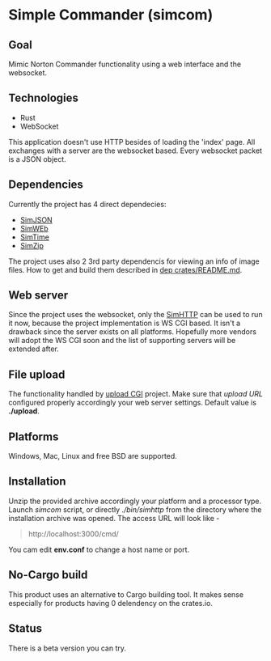 # Simple Commander (simcom)

## Goal
Mimic Norton Commander functionality using a  web interface and the websocket.

## Technologies
- Rust
- WebSocket

This application doesn't use HTTP besides of loading the 'index' page. All exchanges with a server
are the websocket based. Every websocket packet is a JSON object.

## Dependencies
Currently the project has 4 direct dependecies:

- [SimJSON](https://github.com/vernisaz/simjson)
- [SimWEb](https://github.com/vernisaz/simweb)
- [SimTime](https://github.com/vernisaz/simtime)
- [SimZip](https://github.com/vernisaz/simple_rust_zip)

The project uses also 2 3rd party dependencis for viewing an info of image files. How to get and build them described in
[dep crates/README.md](https://github.com/vernisaz/simcom/blob/master/dep%20crates/README.md).

## Web server
Since the project uses the websocket, only the [SimHTTP](https://github.com/vernisaz/simhttp)
can be used to run it now,
because the project implementation is WS CGI based.
It isn't a drawback since the server exists on all platforms.
Hopefully more vendors will adopt the WS CGI soon and the list of supporting servers will be extended after.

## File upload
The functionality handled by [upload CGI](https://github.com/vernisaz/simupload) project. Make sure that *upload URL*
configured properly accordingly your web server settings. Default value is **./upload**.

## Platforms
Windows, Mac, Linux and free BSD are supported.

## Installation
Unzip the provided archive accordingly your platform and a processor type. Launch *simcom* script, or directly *./bin/simhttp*
from the directory where the installation archive was opened. The access URL will look like -

> http://localhost:3000/cmd/

You cam edit **env.conf** to change a host name or port.

## No-Cargo build
This product uses an alternative to Cargo building tool. It makes  sense especially for products
having 0 delendency on the crates.io.

## Status
There is a beta version you can try.
